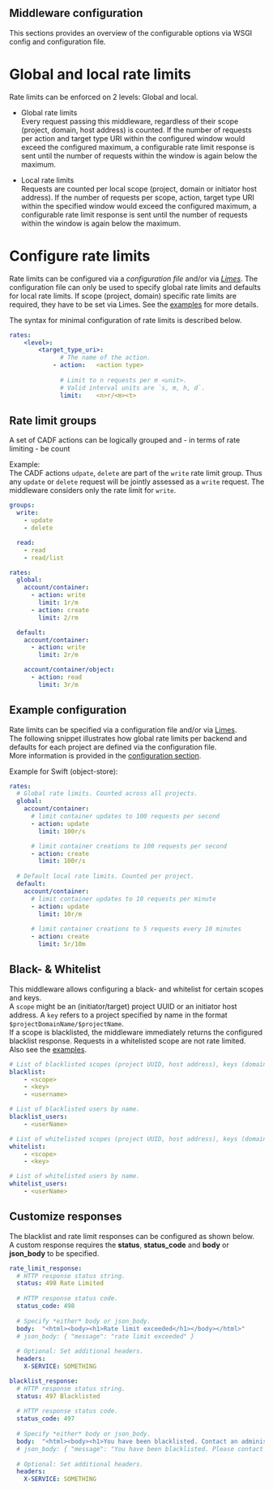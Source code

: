 Middleware configuration
------------------------

This sections provides an overview of the configurable options via WSGI config and configuration file.

# Global and local rate limits

Rate limits can be enforced on 2 levels: Global and local.
  
- Global rate limits  
  Every request passing this middleware, regardless of their scope (project, domain, host address) is counted.
  If the number of requests per action and target type URI within the configured window would exceed the configured maximum,
    a configurable rate limit response is sent until the number of requests within the window is again below the maximum.

- Local rate limits  
  Requests are counted per local scope (project, domain or initiator host address).
  If the number of requests per scope, action, target type URI within the specified window would exceed the configured maximum,
    a configurable rate limit response is sent until the number of requests within the window is again below the maximum.

# Configure rate limits

Rate limits can be configured via a *configuration file* and/or via [*Limes*](https://github.com/sapcc/limes). 
The configuration file can only be used to specify global rate limits and defaults for local rate limits.
If scope (project, domain) specific rate limits are required, they have to be set via Limes. 
See the [examples](../etc/) for more details.    

The syntax for minimal configuration of rate limits is described below.
```yaml
rates:
    <level>:
        <target_type_uri>:
              # The name of the action.
            - action:   <action type>
            
              # Limit to n requests per m <unit>. 
              # Valid interval units are `s, m, h, d`.
              limit:    <n>r/<m><t>
```

## Rate limit groups

A set of CADF actions can be logically grouped and - in terms of rate limiting - be count

Example:  
The CADF actions `udpate`, `delete` are part of the `write` rate limit group.
Thus any `update` or `delete` request will be jointly assessed as a `write` request. The middleware considers only the rate limit for `write`.  

```yaml
groups:
  write:
    - update
    - delete

  read:
    - read
    - read/list

rates:
  global:
    account/container:
      - action: write
        limit: 1r/m
      - action: create
        limit: 2/rm

  default:
    account/container:
      - action: write
        limit: 2r/m

    account/container/object:
      - action: read
        limit: 3r/m
```

## Example configuration

Rate limits can be specified via a configuration file and/or via [Limes](https://github.com/sapcc/limes).  
The following snippet illustrates how global rate limits per backend and defaults for each project are defined via the configuration file.  
More information is provided in the [configuration section](./docs/configuration.md).

Example for Swift (object-store):
```yaml
rates:
  # Global rate limits. Counted across all projects.
  global:
    account/container:
      # limit container updates to 100 requests per second
      - action: update  
        limit: 100r/s

      # limit container creations to 100 requests per second
      - action: create 
        limit: 100r/s
  
  # Default local rate limits. Counted per project.
  default:
    account/container:
      # limit container updates to 10 requests per minute
      - action: update  
        limit: 10r/m
        
      # limit container creations to 5 requests every 10 minutes
      - action: create 
        limit: 5r/10m
``` 

## Black- & Whitelist

This middleware allows configuring a black- and whitelist for certain scopes and keys.  
A `scope` might be an (initiator/target) project UUID or an initiator host address. 
A `key` refers to a project specified by name in the format `$projectDomainName/$projectName`.  
If a scope is blacklisted, the middleware immediately returns the configured blacklist response. 
Requests in a whitelisted scope are not rate limited.  
Also see the [examples](../etc/).  

```yaml
# List of blacklisted scopes (project UUID, host address), keys (domainName/projectName).
blacklist:
    - <scope>
    - <key>
    - <username>

# List of blacklisted users by name.
blacklist_users:
    - <userName>

# List of whitelisted scopes (project UUID, host address), keys (domainName/projectName).
whitelist:
    - <scope>
    - <key>

# List of whitelisted users by name.
whitelist_users:
    - <userName>
```

## Customize responses

The blacklist and rate limit responses can be configured as shown below.  
A custom response requires the **status**, **status_code** and **body** or **json_body** to be specified.
```yaml
rate_limit_response:
  # HTTP response status string.
  status: 498 Rate Limited
  
  # HTTP response status code.
  status_code: 498
  
  # Specify *either* body or json_body.
  body:  "<html><body><h1>Rate limit exceeded</h1></body></html>"
  # json_body: { "message": "rate limit exceeded" }
  
  # Optional: Set additional headers.
  headers:
    X-SERVICE: SOMETHING

blacklist_response:
  # HTTP response status string.
  status: 497 Blacklisted
  
  # HTTP response status code.
  status_code: 497
  
  # Specify *either* body or json_body.
  body:  "<html><body><h1>You have been blacklisted. Contact an administrator.</h1></body></html>"
  # json_body: { "message": "You have been blacklisted. Please contact and administrator." }
  
  # Optional: Set additional headers.
  headers:
    X-SERVICE: SOMETHING
```
